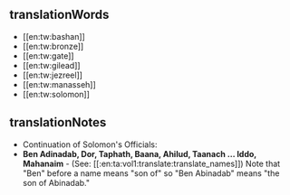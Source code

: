 ## translationWords

* [[en:tw:bashan]]
* [[en:tw:bronze]]
* [[en:tw:gate]]
* [[en:tw:gilead]]
* [[en:tw:jezreel]]
* [[en:tw:manasseh]]
* [[en:tw:solomon]]

## translationNotes

* Continuation of Solomon's Officials:
* **Ben Adinadab, Dor, Taphath, Baana, Ahilud, Taanach … Iddo, Mahanaim** - (See: [[:en:ta:vol1:translate:translate_names]]) Note that "Ben" before a name means "son of" so "Ben Abinadab" means "the son of Abinadab."

